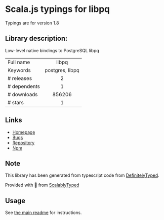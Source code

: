 
# Scala.js typings for libpq

Typings are for version 1.8

## Library description:
Low-level native bindings to PostgreSQL libpq

|                    |                 |
| ------------------ | :-------------: |
| Full name          | libpq |
| Keywords           | postgres, libpq |
| # releases         | 2 |
| # dependents       | 1 |
| # downloads        | 856206 |
| # stars            | 1 |

## Links
- [Homepage](https://github.com/brianc/node-libpq#readme)
- [Bugs](https://github.com/brianc/node-libpq/issues)
- [Repository](https://github.com/brianc/node-libpq)
- [Npm](https://www.npmjs.com/package/libpq)
    


## Note
This library has been generated from typescript code from [DefinitelyTyped](https://definitelytyped.org).

Provided with :purple_heart: from [ScalablyTyped](https://github.com/oyvindberg/ScalablyTyped)

## Usage
See [the main readme](../../readme.md) for instructions.


